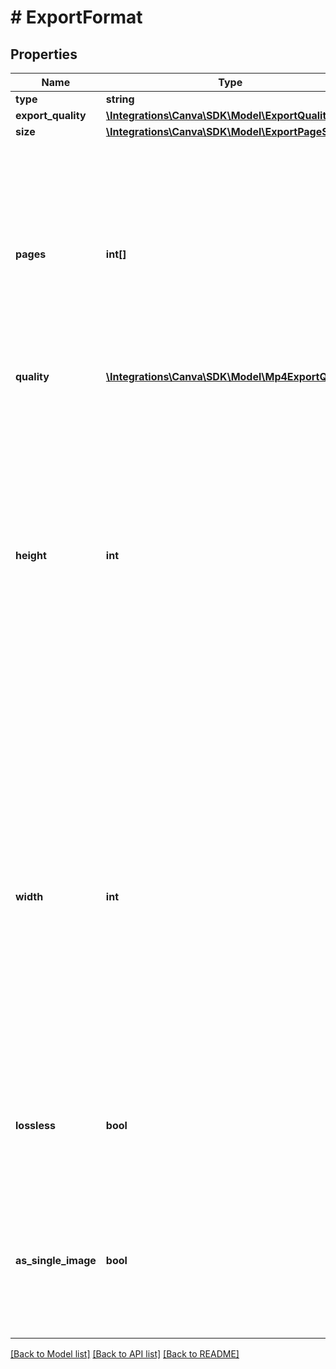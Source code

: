 # # ExportFormat

## Properties

Name | Type | Description | Notes
------------ | ------------- | ------------- | -------------
**type** | **string** |  |
**export_quality** | [**\Integrations\Canva\SDK\Model\ExportQuality**](ExportQuality.md) |  | [optional]
**size** | [**\Integrations\Canva\SDK\Model\ExportPageSize**](ExportPageSize.md) |  | [optional]
**pages** | **int[]** | To specify which pages to export in a multi-page design, provide the page numbers as an array. The first page in a design is page &#x60;1&#x60;. If &#x60;pages&#x60; isn&#39;t specified, all the pages are exported. | [optional]
**quality** | [**\Integrations\Canva\SDK\Model\Mp4ExportQuality**](Mp4ExportQuality.md) |  |
**height** | **int** | Specify the height in pixels of the exported image. If only one of height or width is specified, then the image will be scaled to match that dimension, respecting the design&#39;s aspect ratio. If no width or height is specified, the image will be exported using the dimensions of the design. | [optional]
**width** | **int** | Specify the width in pixels of the exported image. If only one of height or width is specified, then the image will be scaled to match that dimension, respecting the design&#39;s aspect ratio. If no width or height is specified, the image will be exported using the dimensions of the design. | [optional]
**lossless** | **bool** | When &#x60;true&#x60;, the PNG is compressed with a lossless compression algorithm (&#x60;false&#x60; by default). | [optional] [default to false]
**as_single_image** | **bool** | When &#x60;true&#x60;, multi-page designs are merged into a single image. When &#x60;false&#x60; (default), each page is exported as a separate image. | [optional] [default to false]

[[Back to Model list]](../../README.md#models) [[Back to API list]](../../README.md#endpoints) [[Back to README]](../../README.md)
